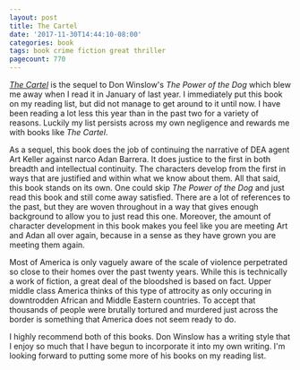 ```yaml
---
layout: post
title: The Cartel
date: '2017-11-30T14:44:10-08:00'
categories: book
tags: book crime fiction great thriller
pagecount: 770
---
```


[*The Cartel*][cartel-amazon] is the sequel to Don Winslow's *The Power of the Dog* which blew me
away when I read it in January of last year. I immediately put this book on my reading list, but did
not manage to get around to it until now. I have been reading a lot less this year than in the past
two for a variety of reasons. Luckily my list persists across my own negligence and rewards me with
books like *The Cartel*.

As a sequel, this book does the job of continuing the narrative of DEA agent Art Keller against
narco Adan Barrera. It does justice to the first in both breadth and intellectual continuity. The
characters develop from the first in ways that are justified and within what we know about them. All
that said, this book stands on its own. One could skip *The Power of the Dog* and just read this
book and still come away satisfied. There are a lot of references to the past, but they are woven
throughout in a way that gives enough background to allow you to just read this one. Moreover, the
amount of character development in this book makes you feel like you are meeting Art and Adan all
over again, because in a sense as they have grown you are meeting them again.

Most of America is only vaguely aware of the scale of violence perpetrated so close to their homes
over the past twenty years. While this is technically a work of fiction, a great deal of the
bloodshed is based on fact. Upper middle class America thinks of this type of attrocity as only
occuring in downtrodden African and Middle Eastern countries. To accept that thousands of people
were brutally tortured and murdered just across the border is something that America does not seem
ready to do.

I highly recommend both of this books. Don Winslow has a writing style that I enjoy so much that I
have begun to incorporate it into my own writing. I'm looking forward to putting some more of his
books on my reading list.

[cartel-amazon]:    https://www.amazon.com/dp/B00PP3DNCE
